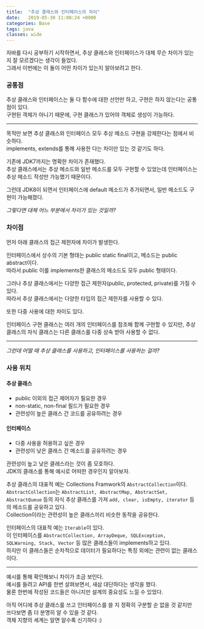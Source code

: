 ```yaml
---
title:  "추상 클래스와 인터페이스의 차이"
date:   2019-05-30 11:08:24 +0900
categories: Base
tags: java
classes: wide
---
```


자바를 다시 공부하기 시작하면서, 추상 클래스와 인터페이스가 대체 무슨 차이가 있는지 잘 모르겠다는 생각이 들었다.  
그래서 이번에는 이 둘이 어떤 차이가 있는지 알아보려고 한다.  
  
### 공통점

추상 클래스와 인터페이스는 둘 다 함수에 대한 선언만 하고, 구현은 하지 않는다는 공통점이 있다.  
구현된 객체가 아니기 때문에, 구현 클래스가 있어야 객체로 생성이 가능하다.  
  
___

목적만 보면 추상 클래스와 인터페이스 모두 추상 메소드 구현을 강제한다는 점에서 비슷하다.  
implements, extends를 통해 사용한 다는 차이만 있는 것 같기도 하다.  
  
기존에 JDK7까지는 명확한 차이가 존재했다.  
추상 클래스에서는 추상 메소드와 일반 메소드를 모두 구현할 수 있었는데 인터페이스는 추상 메소드 작성만 가능했기 때문이다.  
  
그런데 JDK8이 되면서 인터페이스에 default 메소드가 추가되면서, 일반 메소드도 구현이 가능해졌다.  
  
_그렇다면 대체 어느 부분에서 차이가 있는 것일까?_  
  
### 차이점

먼저 아래 클래스의 접근 제한자에 차이가 발생한다.  
  
인터페이스에서 상수의 기본 형태는 public static final이고, 메소드는 public abstract이다.  
따라서 public 이를 implements한 클래스의 메소드도 모두 public 형태이다.  
  
그러나 추상 클래스에서는 다양한 접근 제한자(public, protected, private)를 가질 수 있다.  
따라서 추상 클래스에서는 다양한 타입의 접근 제한자를 사용할 수 있다.  
  
또한 다중 사용에 대한 차이도 있다.  

인터페이스 구현 클래스는 여러 개의 인터페이스를 참조해 함께 구현할 수 있지만, 추상 클래스의 자식 클래스는 다른 클래스를 다중 상속 받아 사용할 수 없다.  
  
___

_그런데 어떨 때 추상 클래스를 사용하고, 인터페이스를 사용하는 걸까?_    

### 사용 위치
#### 추상 클래스

- public 이외의 접근 제어자가 필요한 경우
- non-static, non-final 필드가 필요한 경우
- 관련성이 높은 클래스 간 코드를 공유하려는 경우

#### 인터페이스

- 다중 사용을 허용하고 싶은 경우
- 관련성이 낮은 클래스 간 메소드를 공유하려는 경우  
  
관련성이 높고 낮은 클래스라는 것이 좀 모호하다.  
JDK의 클래스를 통해 예시로 어떠한 경우인지 알아보자.  
  
추상 클래스의 대표적 예는 Collections Framwork의 `AbstractCollection`이다.  
`AbstractCollection`는 `AbstractList, AbstractMap, AbstractSet, AbstractQueue` 등의 자식 추상 클래스를 가져 `add, clear, isEmpty, iterator` 등의 메소드를 공유하고 있다.  
Collection이라는 관련성이 높은 클래스끼리 비슷한 동작을 공유한다.  
  
인터페이스의 대표적 예는 `Iterable`이 있다.  
이 인터페이스를 `AbstractCollection, ArrayDeque, SQLException, SQLWarning, Stack, Vector` 등 많은 클래스들이 implements하고 있다.  
하지만 이 클래스들은 순차적으로 데이터가 필요하다는 특징 외에는 관련이 없는 클래스이다.  
  
___

예시를 통해 확인해보니 차이가 조금 보인다.  
예시를 들려고 API를 한번 살펴보면서, 새삼 대단하다는 생각을 했다.  
물론 한번에 작성된 코드들은 아니지만 설계의 중요성도 느낄 수 있었다.  
  
아직 어디에 추상 클래스를 쓰고 인터페이스를 쓸 지 정확히 구분할 순 없을 것 같지만 쓰다보면 좀 더 분명히 알 수 있을 것 같다.  
객체 지향의 세계는 알면 알수록 신기하다 :)  
